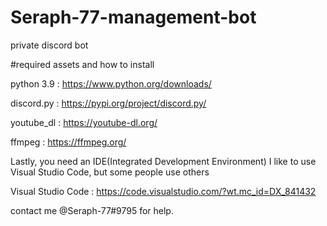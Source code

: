 # Seraph-77-management-bot
private discord bot


#required assets and how to install

   python 3.9 : https://www.python.org/downloads/
   
   discord.py : https://pypi.org/project/discord.py/
   
   youtube_dl : https://youtube-dl.org/
   
   ffmpeg     : https://ffmpeg.org/

   Lastly, you need an IDE(Integrated Development Environment)
   I like to use Visual Studio Code, but some people use others
   
   Visual Studio Code : https://code.visualstudio.com/?wt.mc_id=DX_841432 
   
   
   
   
   contact me @Seraph-77#9795 for help.

